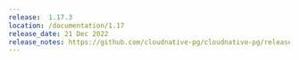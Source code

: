 ```yaml
---
release:  1.17.3
location: /documentation/1.17
release_date: 21 Dec 2022
release_notes: https://github.com/cloudnative-pg/cloudnative-pg/releases/tag/v1.17.3
---
```

